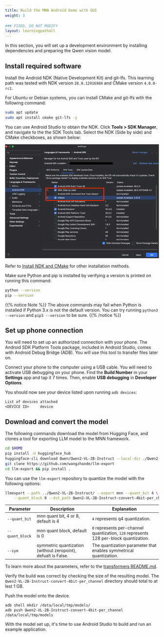 ```yaml
---
title: Build the MNN Android Demo with GUI
weight: 3

### FIXED, DO NOT MODIFY
layout: learningpathall
---
```


In this section, you will set up a development environment by installing dependencies and preparing the Qwen vision model.

## Install required software

Install the Android NDK (Native Development Kit) and git-lfs. This learning path was tested with NDK version `28.0.12916984` and CMake version `4.0.0-rc1`.

For Ubuntu or Debian systems, you can install CMake and git-lfs with the following command:

```bash
sudo apt update
sudo apt install cmake git-lfs -y
```

You can use Android Studio to obtain the NDK. Click **Tools > SDK Manager**, and navigate to the the SDK Tools tab. Select the NDK (Side by side) and CMake checkboxes, as shown below:

![Install NDK](./install_ndk.png)

Refer to [Install NDK and CMake](https://developer.android.com/studio/projects/install-ndk) for other installation methods.

Make sure Python and pip is installed by verifying a version is printed on running this command:

```bash
python --version
pip --version
```

{{% notice Note %}}
The above commands may fail when Python is installed if Python 3.x is not the default version. You can try running `python3 --version` and `pip3 --version` to be sure.
{{% /notice %}}

## Set up phone connection

You will need to set up an authorized connection with your phone. The Android SDK Platform Tools package, included in Android Studio, comes with Android Debug Bridge (ADB). You will use this tool to transfer files later on.

Connect your phone to the computer using a USB cable. You will need to activate USB debugging on your phone. Find the **Build Number** in your **Settings** app and tap it 7 times. Then, enable **USB debugging** in **Developer Options**.

You should now see your device listed upon running `adb devices`:

```output
List of devices attached
<DEVICE ID>     device
```

## Download and convert the model

The following commands download the model from Hugging Face, and clones a tool for exporting LLM model to the MNN framework.

```bash
cd $HOME
pip install -U huggingface_hub
huggingface-cli download Qwen/Qwen2-VL-2B-Instruct --local-dir ./Qwen2-VL-2B-Instruct/
git clone https://github.com/wangzhaode/llm-export
cd llm-export && pip install .
```

You can use the `llm-export` repository to quantize the model with the following options:

```bash
llmexport --path ../Qwen2-VL-2B-Instruct/ --export mnn --quant_bit 4 \
    --quant_block 0 --dst_path Qwen2-VL-2B-Instruct-convert-4bit-per_channel --sym
```

| Parameter        | Description | Explanation |
|------------------|-------------|--------------|
| `--quant_bit`    | mnn quant bit, 4 or 8, default is 4 | `4` represents q4 quantization. |
| `--quant_block`  | mnn quant block, default is 0 | `0` represents per-channel quantization, `128` represents 128 per-block quantization. |
| `--sym`          | symmetric quantization (without zeropoint), defualt is False.| The quantization parameter that enables symmetrical quantization. |

To learn more about the parameters, refer to the [transformers README.md](https://github.com/alibaba/MNN/tree/master/transformers).

Verify the build was correct by checking the size of the resulting model. The `Qwen2-VL-2B-Instruct-convert-4bit-per_channel` directory should total to at lest 1 GB.

Push the model onto the device.

```shell
adb shell mkdir /data/local/tmp/models/
adb push Qwen2-VL-2B-Instruct-convert-4bit-per_channel /data/local/tmp/models
```

With the model set up, it's time to use Android Studio to build and run an example application.
